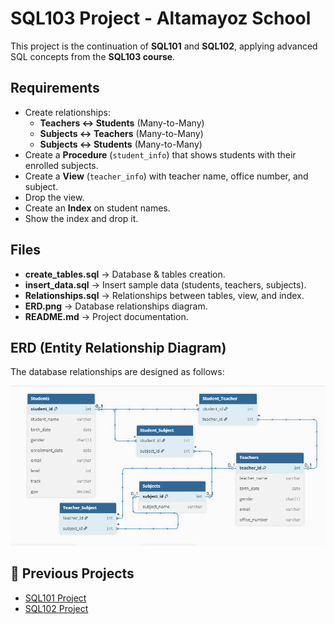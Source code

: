 # SQL103 Project - Altamayoz School

This project is the continuation of **SQL101** and **SQL102**, applying advanced SQL concepts from the **SQL103 course**.

## Requirements
- Create relationships:
  - **Teachers ↔ Students** (Many-to-Many)
  - **Subjects ↔ Teachers** (Many-to-Many)
  - **Subjects ↔ Students** (Many-to-Many)
- Create a **Procedure** (`student_info`) that shows students with their enrolled subjects.
- Create a **View** (`teacher_info`) with teacher name, office number, and subject.
- Drop the view.
- Create an **Index** on student names.
- Show the index and drop it.

## Files
- **create_tables.sql** → Database & tables creation.
- **insert_data.sql** → Insert sample data (students, teachers, subjects).
- **Relationships.sql** → Relationships between tables, view, and index.
- **ERD.png** → Database relationships diagram.
- **README.md** → Project documentation.

## ERD (Entity Relationship Diagram)
The database relationships are designed as follows:

![Database ERD](ERD.png)

## 🔗 Previous Projects
- [SQL101 Project](https://github.com/almutawakilij-tech/SQL101-AltamayozSchool_DB)
- [SQL102 Project](https://github.com/almutawakilij-tech/SQL102-AltamayozSchool-DB)

